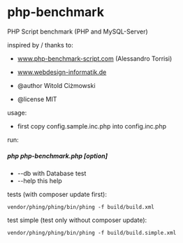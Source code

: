 # php-benchmark

PHP Script benchmark (PHP and MySQL-Server)

 inspired by / thanks to:
 - www.php-benchmark-script.com  (Alessandro Torrisi)
 - www.webdesign-informatik.de

 - @author Witold Ciżmowski
 - @license MIT

 usage:
 * first copy config.sample.inc.php into config.inc.php
 
 run:
 ##### php php-benchmark.php [option]
 
 * --db   with Database test
 * --help this help

 tests (with composer update first):
 
 ```vendor/phing/phing/bin/phing -f build/build.xml```

 test simple (test only without composer update):
 
 ```vendor/phing/phing/bin/phing -f build/build.simple.xml```
